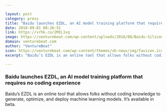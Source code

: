 ```yaml
---

layout: post
category: press
title: "Baidu launches EZDL, an AI model training platform that requires no coding experience"
date: 2018-09-01 08:26:51
link: https://vrhk.co/2MIL1vq
image: https://venturebeat.com/wp-content/uploads/2016/06/Baidu-Silicon-Valley-AI-Lab-Novet-2.jpg?fit=3968%2C2976&strip=all
domain: venturebeat.com
author: "VentureBeat"
icon: https://venturebeat.com/wp-content/themes/vb-news/img/favicon.ico
excerpt: "Baidu’s EZDL is an online tool that allows folks without coding knowledge to generate, optimize, and deploy machine learning models. It’s available in beta."

---
```


### Baidu launches EZDL, an AI model training platform that requires no coding experience

Baidu’s EZDL is an online tool that allows folks without coding knowledge to generate, optimize, and deploy machine learning models. It’s available in beta.